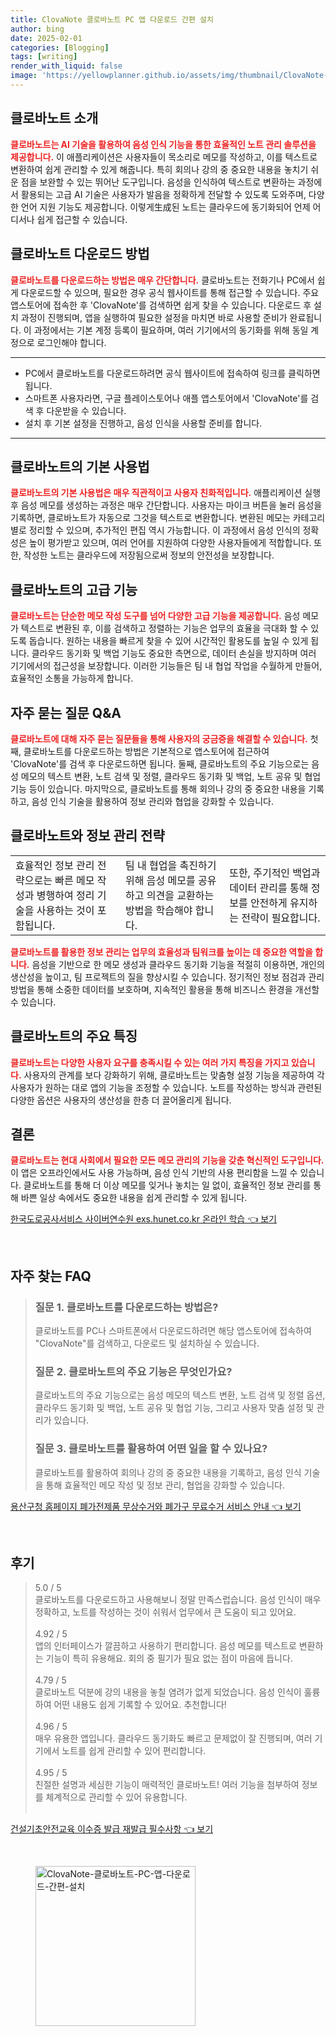 ```yaml
---
title: ClovaNote 클로바노트 PC 앱 다운로드 간편 설치
author: bing
date: 2025-02-01
categories: [Blogging]
tags: [writing]
render_with_liquid: false
image: 'https://yellowplanner.github.io/assets/img/thumbnail/ClovaNote-클로바노트-PC-앱-다운로드-간편-설치.webp'
---
```



<h2 id='클로바노트_소개'>클로바노트 소개</h2>

<p><b><span style="color: #ee2323;">클로바노트는 AI 기술을 활용하여 음성 인식 기능을 통한 효율적인 노트 관리 솔루션을 제공합니다.</span></b> 이 애플리케이션은 사용자들이 목소리로 메모를 작성하고, 이를 텍스트로 변환하여 쉽게 관리할 수 있게 해줍니다. 특히 회의나 강의 중 중요한 내용을 놓치기 쉬운 점을 보완할 수 있는 뛰어난 도구입니다. 음성을 인식하여 텍스트로 변환하는 과정에서 활용되는 고급 AI 기술은 사용자가 발음을 정확하게 전달할 수 있도록 도와주며, 다양한 언어 지원 기능도 제공합니다. 이렇게生成된 노트는 클라우드에 동기화되어 언제 어디서나 쉽게 접근할 수 있습니다.</p>

<h2 id='클로바노트_다운로드'>클로바노트 다운로드 방법</h2>

<p><b><span style="color: #ee2323;">클로바노트를 다운로드하는 방법은 매우 간단합니다.</span></b> 클로바노트는 전화기나 PC에서 쉽게 다운로드할 수 있으며, 필요한 경우 공식 웹사이트를 통해 접근할 수 있습니다. 주요 앱스토어에 접속한 후 'ClovaNote'를 검색하면 쉽게 찾을 수 있습니다. 다운로드 후 설치 과정이 진행되며, 앱을 실행하여 필요한 설정을 마치면 바로 사용할 준비가 완료됩니다. 이 과정에서는 기본 계정 등록이 필요하며, 여러 기기에서의 동기화를 위해 동일 계정으로 로그인해야 합니다.</p>

<hr />

<ul>
    <li>PC에서 클로바노트를 다운로드하려면 공식 웹사이트에 접속하여 링크를 클릭하면 됩니다.</li>
    <li>스마트폰 사용자라면, 구글 플레이스토어나 애플 앱스토어에서 'ClovaNote'를 검색 후 다운받을 수 있습니다.</li>
    <li>설치 후 기본 설정을 진행하고, 음성 인식을 사용할 준비를 합니다.</li>
</ul>

<hr />

<h2 id='클로바노트_기본_사용법'>클로바노트의 기본 사용법</h2>

<p><b><span style="color: #ee2323;">클로바노트의 기본 사용법은 매우 직관적이고 사용자 친화적입니다.</span></b> 애플리케이션 실행 후 음성 메모를 생성하는 과정은 매우 간단합니다. 사용자는 마이크 버튼을 눌러 음성을 기록하면, 클로바노트가 자동으로 그것을 텍스트로 변환합니다. 변환된 메모는 카테고리별로 정리할 수 있으며, 추가적인 편집 역시 가능합니다. 이 과정에서 음성 인식의 정확성은 높이 평가받고 있으며, 여러 언어를 지원하여 다양한 사용자들에게 적합합니다. 또한, 작성한 노트는 클라우드에 저장됨으로써 정보의 안전성을 보장합니다.</p>

<h2 id='클로바노트의_고급_기능'>클로바노트의 고급 기능</h2>

<p><b><span style="color: #ee2323;">클로바노트는 단순한 메모 작성 도구를 넘어 다양한 고급 기능을 제공합니다.</span></b> 음성 메모가 텍스트로 변환된 후, 이를 검색하고 정렬하는 기능은 업무의 효율을 극대화 할 수 있도록 돕습니다. 원하는 내용을 빠르게 찾을 수 있어 시간적인 활용도를 높일 수 있게 됩니다. 클라우드 동기화 및 백업 기능도 중요한 측면으로, 데이터 손실을 방지하며 여러 기기에서의 접근성을 보장합니다. 이러한 기능들은 팀 내 협업 작업을 수월하게 만들어, 효율적인 소통을 가능하게 합니다.</p>

<h2 id='QnA_자주_묻는_질문'>자주 묻는 질문 Q&A</h2>

<p><b><span style="color: #ee2323;">클로바노트에 대해 자주 묻는 질문들을 통해 사용자의 궁금증을 해결할 수 있습니다.</span></b> 첫째, 클로바노트를 다운로드하는 방법은 기본적으로 앱스토어에 접근하여 'ClovaNote'를 검색 후 다운로드하면 됩니다. 둘째, 클로바노트의 주요 기능으로는 음성 메모의 텍스트 변환, 노트 검색 및 정렬, 클라우드 동기화 및 백업, 노트 공유 및 협업 기능 등이 있습니다. 마지막으로, 클로바노트를 통해 회의나 강의 중 중요한 내용을 기록하고, 음성 인식 기술을 활용하여 정보 관리와 협업을 강화할 수 있습니다.</p>

<h2 id='클로바노트_정보_관리_전략'>클로바노트와 정보 관리 전략</h2>

<table>
    <tr>
        <td>효율적인 정보 관리 전략으로는 빠른 메모 작성과 병행하여 정리 기술을 사용하는 것이 포함됩니다.</td>
        <td>팀 내 협업을 촉진하기 위해 음성 메모를 공유하고 의견을 교환하는 방법을 학습해야 합니다.</td>
        <td>또한, 주기적인 백업과 데이터 관리를 통해 정보를 안전하게 유지하는 전략이 필요합니다.</td>
    </tr>
</table>

<p><b><span style="color: #ee2323;">클로바노트를 활용한 정보 관리는 업무의 효율성과 팀워크를 높이는 데 중요한 역할을 합니다.</span></b> 음성을 기반으로 한 메모 생성과 클라우드 동기화 기능을 적절히 이용하면, 개인의 생산성을 높이고, 팀 프로젝트의 질을 향상시킬 수 있습니다. 정기적인 정보 점검과 관리 방법을 통해 소중한 데이터를 보호하며, 지속적인 활용을 통해 비즈니스 환경을 개선할 수 있습니다.</p>

<h2 id='클로바노트의_특징'>클로바노트의 주요 특징</h2>

<p><b><span style="color: #ee2323;">클로바노트는 다양한 사용자 요구를 충족시킬 수 있는 여러 가지 특징을 가지고 있습니다.</span></b> 사용자의 관계를 보다 강화하기 위해, 클로바노트는 맞춤형 설정 기능을 제공하여 각 사용자가 원하는 대로 앱의 기능을 조정할 수 있습니다. 노트를 작성하는 방식과 관련된 다양한 옵션은 사용자의 생산성을 한층 더 끌어올리게 됩니다.</p>

<h2 id='결론'>결론</h2>

<p><b><span style="color: #ee2323;">클로바노트는 현대 사회에서 필요한 모든 메모 관리의 기능을 갖춘 혁신적인 도구입니다.</span></b> 이 앱은 오프라인에서도 사용 가능하며, 음성 인식 기반의 사용 편리함을 느낄 수 있습니다. 클로바노트를 통해 더 이상 메모를 잊거나 놓치는 일 없이, 효율적인 정보 관리를 통해 바쁜 일상 속에서도 중요한 내용을 쉽게 관리할 수 있게 됩니다.</p>


<p><a class="click-button" title="한국도로공사서비스 사이버연수원 exs.hunet.co.kr 온라인 학습" href="https://yellowplanner.github.io/posts/%ED%95%9C%EA%B5%AD%EB%8F%84%EB%A1%9C%EA%B3%B5%EC%82%AC%EC%84%9C%EB%B9%84%EC%8A%A4-%EC%82%AC%EC%9D%B4%EB%B2%84%EC%97%B0%EC%88%98%EC%9B%90-exs.hunet.co.kr-%EC%98%A8%EB%9D%BC%EC%9D%B8-%ED%95%99%EC%8A%B5/" rel="dofollow">한국도로공사서비스 사이버연수원 exs.hunet.co.kr 온라인 학습 👈 보기</a></p><br>
<h2 id='자주_찾는_FAQ'>자주 찾는 FAQ</h2>
<div itemscope="" itemtype="https://schema.org/FAQPage"> 
<blockquote> 
<div itemscope="" itemprop="mainEntity" itemtype="https://schema.org/Question"> 
<h3 itemprop="name">질문 1. 클로바노트를 다운로드하는 방법은?</h3> 
<div itemscope="" itemprop="acceptedAnswer" itemtype="https://schema.org/Answer"> 
<span itemprop="text"> 
<p>클로바노트를 PC나 스마트폰에서 다운로드하려면 해당 앱스토어에 접속하여 "ClovaNote"를 검색하고, 다운로드 및 설치하실 수 있습니다.</p> 
</span> 
</div> 
</div> 
<div itemscope="" itemprop="mainEntity" itemtype="https://schema.org/Question"> 
<h3 itemprop="name">질문 2. 클로바노트의 주요 기능은 무엇인가요?</h3> 
<div itemscope="" itemprop="acceptedAnswer" itemtype="https://schema.org/Answer"> 
<span itemprop="text"> 
<p>클로바노트의 주요 기능으로는 음성 메모의 텍스트 변환, 노트 검색 및 정렬 옵션, 클라우드 동기화 및 백업, 노트 공유 및 협업 기능, 그리고 사용자 맞춤 설정 및 관리가 있습니다.</p> 
</span> 
</div> 
</div> 
<div itemscope="" itemprop="mainEntity" itemtype="https://schema.org/Question"> 
<h3 itemprop="name">질문 3. 클로바노트를 활용하여 어떤 일을 할 수 있나요?</h3> 
<div itemscope="" itemprop="acceptedAnswer" itemtype="https://schema.org/Answer"> 
<span itemprop="text"> 
<p>클로바노트를 활용하여 회의나 강의 중 중요한 내용을 기록하고, 음성 인식 기술을 통해 효율적인 메모 작성 및 정보 관리, 협업을 강화할 수 있습니다.</p> 
</span> 
</div> 
</div> 
</blockquote> 
</div>
<p><a class="click-button" title="용산구청 홈페이지 폐가전제품 무상수거와 폐가구 무료수거 서비스 안내" href="https://yellowplanner.github.io/posts/%EC%9A%A9%EC%82%B0%EA%B5%AC%EC%B2%AD-%ED%99%88%ED%8E%98%EC%9D%B4%EC%A7%80-%ED%8F%90%EA%B0%80%EC%A0%84%EC%A0%9C%ED%92%88-%EB%AC%B4%EC%83%81%EC%88%98%EA%B1%B0%EC%99%80-%ED%8F%90%EA%B0%80%EA%B5%AC-%EB%AC%B4%EB%A3%8C%EC%88%98%EA%B1%B0-%EC%84%9C%EB%B9%84%EC%8A%A4-%EC%95%88%EB%82%B4/" rel="dofollow">용산구청 홈페이지 폐가전제품 무상수거와 폐가구 무료수거 서비스 안내 👈 보기</a></p><br>
<h2 id='후기'>후기</h2>
<div itemscope itemtype="https://schema.org/Product">
  <blockquote>
  <div itemprop="review" itemscope itemtype="https://schema.org/Review">
      <div itemprop="reviewRating" itemscope itemtype="https://schema.org/Rating"> <span itemprop="ratingValue">5.0</span> / <span itemprop="bestRating">5</span> </div>
      <span itemprop="reviewBody">클로바노트를 다운로드하고 사용해보니 정말 만족스럽습니다. 음성 인식이 매우 정확하고, 노트를 작성하는 것이 쉬워서 업무에서 큰 도움이 되고 있어요.</span>
  </div>
  <br>
  <div itemprop="review" itemscope itemtype="https://schema.org/Review">
      <div itemprop="reviewRating" itemscope itemtype="https://schema.org/Rating"> <span itemprop="ratingValue">4.92</span> / <span itemprop="bestRating">5</span> </div>
      <span itemprop="reviewBody">앱의 인터페이스가 깔끔하고 사용하기 편리합니다. 음성 메모를 텍스트로 변환하는 기능이 특히 유용해요. 회의 중 필기가 필요 없는 점이 마음에 듭니다.</span>
  </div>
  <br>
  <div itemprop="review" itemscope itemtype="https://schema.org/Review">
      <div itemprop="reviewRating" itemscope itemtype="https://schema.org/Rating"> <span itemprop="ratingValue">4.79</span> / <span itemprop="bestRating">5</span> </div>
      <span itemprop="reviewBody">클로바노트 덕분에 강의 내용을 놓칠 염려가 없게 되었습니다. 음성 인식이 훌륭하여 어떤 내용도 쉽게 기록할 수 있어요. 추천합니다!</span>
  </div>
  <br>
  <div itemprop="review" itemscope itemtype="https://schema.org/Review">
      <div itemprop="reviewRating" itemscope itemtype="https://schema.org/Rating"> <span itemprop="ratingValue">4.96</span> / <span itemprop="bestRating">5</span> </div>
      <span itemprop="reviewBody">매우 유용한 앱입니다. 클라우드 동기화도 빠르고 문제없이 잘 진행되며, 여러 기기에서 노트를 쉽게 관리할 수 있어 편리합니다.</span>
  </div>
  <br>
  <div itemprop="review" itemscope itemtype="https://schema.org/Review">
      <div itemprop="reviewRating" itemscope itemtype="https://schema.org/Rating"> <span itemprop="ratingValue">4.95</span> / <span itemprop="bestRating">5</span> </div>
      <span itemprop="reviewBody">친절한 설명과 세심한 기능이 매력적인 클로바노트! 여러 기능을 첨부하여 정보를 체계적으로 관리할 수 있어 유용합니다.</span>
  </div>
  <br>
  </blockquote>
</div>
<p><a class="click-button" title="건설기초안전교육 이수증 발급 재발급 필수사항" href="https://yellowplanner.github.io/posts/%EA%B1%B4%EC%84%A4%EA%B8%B0%EC%B4%88%EC%95%88%EC%A0%84%EA%B5%90%EC%9C%A1-%EC%9D%B4%EC%88%98%EC%A6%9D-%EB%B0%9C%EA%B8%89-%EC%9E%AC%EB%B0%9C%EA%B8%89-%ED%95%84%EC%88%98%EC%82%AC%ED%95%AD/" rel="dofollow">건설기초안전교육 이수증 발급 재발급 필수사항 👈 보기</a></p><br>
<figure class="image"><img src="https://yellowplanner.github.io/assets/img/thumbnail/ClovaNote-클로바노트-PC-앱-다운로드-간편-설치.webp" alt="ClovaNote-클로바노트-PC-앱-다운로드-간편-설치" width="256" height="256"></figure>